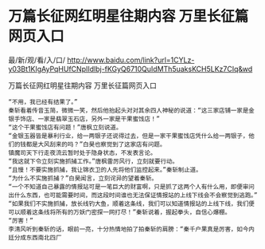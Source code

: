 # 万篇长征网红明星往期内容 万里长征篇网页入口

最/新/观/看/入/口/ http://www.baidu.com/link?url=1CYLz-y03Bt1KIgAyPqHUfCNpIIdlbj-fKGyQ6710QuIdMTh5uaksKCH5LKz7CIq&wd

万篇长征网红明星往期内容 万里长征篇网页入口

    “不用，我已经有结果了。”
    秦斩看着传音玉简，微微一笑，然后他抬起头对对其余四人神秘的说道：“这三家店铺一家是金银手饰店、一家是翡翠玉石店，另外一家是干果蜜饯店！”
    “这个干果蜜饯店有问题！”唐枫立刻说道。
    “金银玉器皆是暴利行业，给一两银子还说得过去，但是一家干果蜜饯店凭什么给一两银子，他们的钱都是大风刮来的吗？”白昊也察觉到了这家店有问题。
    镇魔司天下行走夜流云暂时处于隐身状态，不发表言论。
    “我这就下令立刻实施抓捕工作。”唐枫雷厉风行，立刻就要行动。
    “且慢！不要实施抓捕，我让锦衣卫的人先将他们监控起来。”秦斩制止道。
    “为什么不实施抓捕？”白昊闻言，立刻诧异的望着秦斩。
    “一个不知道自己暴露的情报站可是一笔巨大的财富啊，只是抓了这两个人有什么用，即便审问出什么东西，也可能需要时间，而这段时间谁也无法保证情报站的上线下线会不会察觉到逃跑。”
    “如果我们不实施抓捕，放长线钓大鱼，顺着这条线，我们可以知道情报站的上线下线，我们便可以顺着这条线将所有的万妖门密探一网打尽！”秦斩说着，握起拳头，自信心爆棚。
    “厉害！”
    李清风听到秦斩的话，眼前一亮，十分热情地拍了拍秦斩的肩膀：“秦千户果真是厉害，如今内廷分成东西南北四厂
